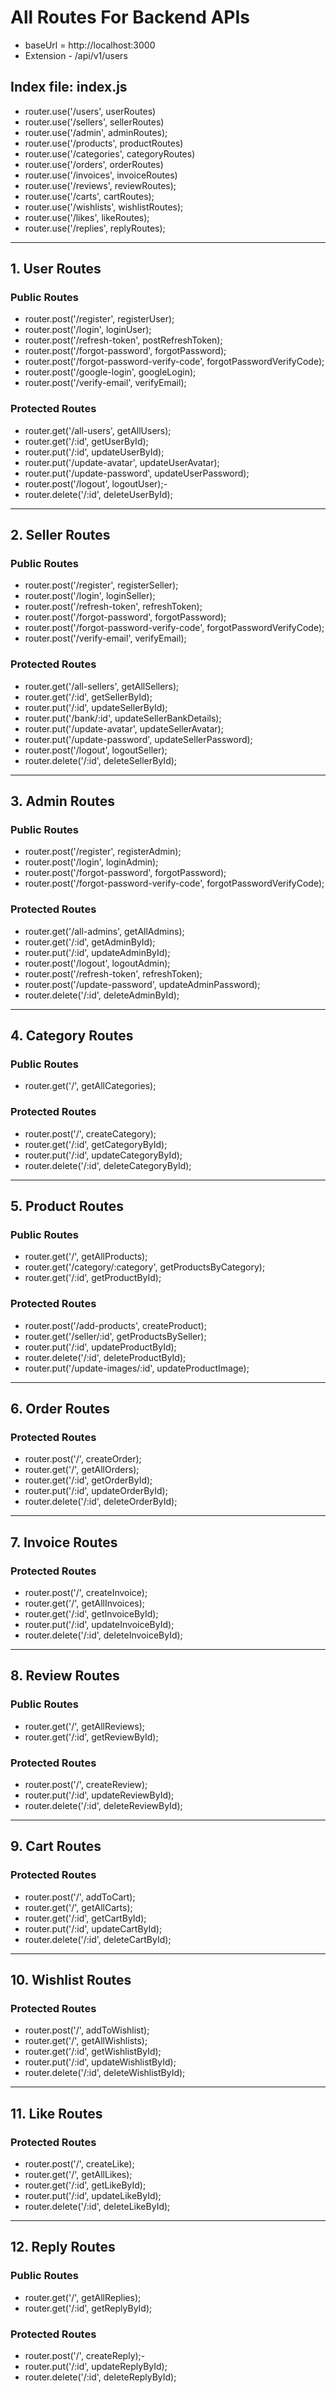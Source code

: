 # All Routes For Backend APIs

- baseUrl = http://localhost:3000
- Extension - /api/v1/users

## Index file: index.js

- router.use('/users', userRoutes)
- router.use('/sellers', sellerRoutes)
- router.use('/admin', adminRoutes);
- router.use('/products', productRoutes)
- router.use('/categories', categoryRoutes)
- router.use('/orders', orderRoutes)
- router.use('/invoices', invoiceRoutes)
- router.use('/reviews', reviewRoutes);
- router.use('/carts', cartRoutes);
- router.use('/wishlists', wishlistRoutes);
- router.use('/likes', likeRoutes);
- router.use('/replies', replyRoutes);

---

## 1. User Routes

### Public Routes

- router.post('/register', registerUser);
- router.post('/login', loginUser);
- router.post('/refresh-token', postRefreshToken);
- router.post('/forgot-password', forgotPassword);
- router.post('/forgot-password-verify-code', forgotPasswordVerifyCode);
- router.post('/google-login', googleLogin);
- router.post('/verify-email', verifyEmail);

### Protected Routes

- router.get('/all-users', getAllUsers);
- router.get('/:id', getUserById);
- router.put('/:id', updateUserById);
- router.put('/update-avatar', updateUserAvatar);
- router.put('/update-password', updateUserPassword);
- router.post('/logout', logoutUser);-
- router.delete('/:id', deleteUserById);

---

## 2. Seller Routes

### Public Routes

- router.post('/register', registerSeller);
- router.post('/login', loginSeller);
- router.post('/refresh-token', refreshToken);
- router.post('/forgot-password', forgotPassword);
- router.post('/forgot-password-verify-code', forgotPasswordVerifyCode);
- router.post('/verify-email', verifyEmail);

### Protected Routes

- router.get('/all-sellers', getAllSellers);
- router.get('/:id', getSellerById);
- router.put('/:id', updateSellerById);
- router.put('/bank/:id', updateSellerBankDetails);
- router.put('/update-avatar', updateSellerAvatar);
- router.put('/update-password', updateSellerPassword);
- router.post('/logout', logoutSeller);
- router.delete('/:id', deleteSellerById);

---

## 3. Admin Routes

### Public Routes

- router.post('/register', registerAdmin);
- router.post('/login', loginAdmin);
- router.post('/forgot-password', forgotPassword);
- router.post('/forgot-password-verify-code', forgotPasswordVerifyCode);

### Protected Routes

- router.get('/all-admins', getAllAdmins);
- router.get('/:id', getAdminById);
- router.put('/:id', updateAdminById);
- router.post('/logout', logoutAdmin);
- router.post('/refresh-token', refreshToken);
- router.post('/update-password', updateAdminPassword);
- router.delete('/:id', deleteAdminById);

---

## 4. Category Routes

### Public Routes

- router.get('/', getAllCategories);

### Protected Routes

- router.post('/', createCategory);
- router.get('/:id', getCategoryById);
- router.put('/:id', updateCategoryById);
- router.delete('/:id', deleteCategoryById);

---

## 5. Product Routes

### Public Routes

- router.get('/', getAllProducts);
- router.get('/category/:category', getProductsByCategory);
- router.get('/:id', getProductById);

### Protected Routes

- router.post('/add-products', createProduct);
- router.get('/seller/:id', getProductsBySeller);
- router.put('/:id', updateProductById);
- router.delete('/:id', deleteProductById);
- router.put('/update-images/:id', updateProductImage);

---

## 6. Order Routes

### Protected Routes

- router.post('/', createOrder);
- router.get('/', getAllOrders);
- router.get('/:id', getOrderById);
- router.put('/:id', updateOrderById);
- router.delete('/:id', deleteOrderById);

---

## 7. Invoice Routes

### Protected Routes

- router.post('/', createInvoice);
- router.get('/', getAllInvoices);
- router.get('/:id', getInvoiceById);
- router.put('/:id', updateInvoiceById);
- router.delete('/:id', deleteInvoiceById);

---

## 8. Review Routes

### Public Routes

- router.get('/', getAllReviews);
- router.get('/:id', getReviewById);

### Protected Routes

- router.post('/', createReview);
- router.put('/:id', updateReviewById);
- router.delete('/:id', deleteReviewById);

---

## 9. Cart Routes

### Protected Routes

- router.post('/', addToCart);
- router.get('/', getAllCarts);
- router.get('/:id', getCartById);
- router.put('/:id', updateCartById);
- router.delete('/:id', deleteCartById);

---

## 10. Wishlist Routes

### Protected Routes

- router.post('/', addToWishlist);
- router.get('/', getAllWishlists);
- router.get('/:id', getWishlistById);
- router.put('/:id', updateWishlistById);
- router.delete('/:id', deleteWishlistById);

---

## 11. Like Routes

### Protected Routes

- router.post('/', createLike);
- router.get('/', getAllLikes);
- router.get('/:id', getLikeById);
- router.put('/:id', updateLikeById);
- router.delete('/:id', deleteLikeById);

---

## 12. Reply Routes

### Public Routes

- router.get('/', getAllReplies);
- router.get('/:id', getReplyById);

### Protected Routes

- router.post('/', createReply);-
- router.put('/:id', updateReplyById);
- router.delete('/:id', deleteReplyById);
